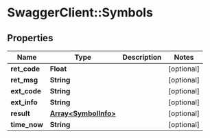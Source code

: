 # SwaggerClient::Symbols

## Properties
Name | Type | Description | Notes
------------ | ------------- | ------------- | -------------
**ret_code** | **Float** |  | [optional] 
**ret_msg** | **String** |  | [optional] 
**ext_code** | **String** |  | [optional] 
**ext_info** | **String** |  | [optional] 
**result** | [**Array&lt;SymbolInfo&gt;**](SymbolInfo.md) |  | [optional] 
**time_now** | **String** |  | [optional] 


